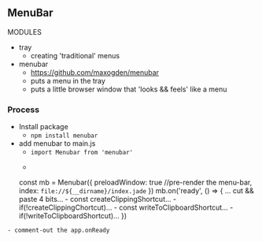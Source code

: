 ## MenuBar
MODULES
- tray
	- creating 'traditional' menus
- menubar
	- https://github.com/maxogden/menubar
	- puts a menu in the tray
	- puts a little browser window that 'looks && feels' like a menu


### Process
- Install package
  - ```npm install menubar```
- add menubar to main.js
	- ```import Menubar from 'menubar'```
	- ```
	const mb = Menubar({
		preloadWindow: true //pre-render the menu-bar,
		index: `file://${__dirname}/index.jade`
	})
	mb.on('ready', () => {
		... cut && paste 4 bits...
		- const createClippingShortcut...
		- if(!createClippingChortcut)...
		- const writeToClipboardShortcut...
		- if(!writeToClipboardShortcut)...
	})
```
- comment-out the app.onReady